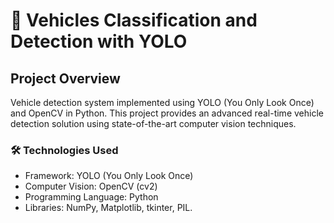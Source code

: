 # 🚗 Vehicles Classification and Detection with YOLO

## Project Overview
Vehicle detection system implemented using YOLO (You Only Look Once) and OpenCV in Python. This project provides an advanced real-time vehicle detection solution using state-of-the-art computer vision techniques.

### 🛠 Technologies Used

- Framework: YOLO (You Only Look Once)
- Computer Vision: OpenCV (cv2)
- Programming Language: Python
- Libraries: NumPy, Matplotlib, tkinter, PIL.
